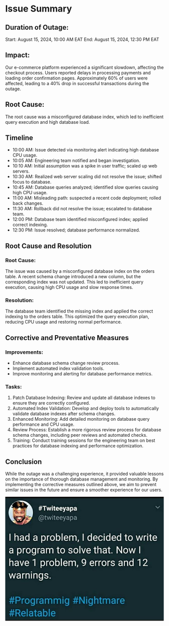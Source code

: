 # Issue Summary
## Duration of Outage:
Start: August 15, 2024, 10:00 AM EAT
End: August 15, 2024, 12:30 PM EAT
## Impact:
Our e-commerce platform experienced a significant slowdown, affecting the checkout process. Users reported delays in processing payments and loading order confirmation pages. Approximately 60% of users were affected, leading to a 40% drop in successful transactions during the outage.
## Root Cause:
The root cause was a misconfigured database index, which led to inefficient query execution and high database load.
## Timeline
*	10:00 AM: Issue detected via monitoring alert indicating high database CPU usage.
*	10:05 AM: Engineering team notified and began investigation.
*	10:10 AM: Initial assumption was a spike in user traffic; scaled up web servers.
*	10:30 AM: Realized web server scaling did not resolve the issue; shifted focus to database.
*	10:45 AM: Database queries analyzed; identified slow queries causing high CPU usage.
*	11:00 AM: Misleading path: suspected a recent code deployment; rolled back changes.
*	11:30 AM: Rollback did not resolve the issue; escalated to database team.
*	12:00 PM: Database team identified misconfigured index; applied correct indexing.
*	12:30 PM: Issue resolved; database performance normalized.
## Root Cause and Resolution
### Root Cause:
The issue was caused by a misconfigured database index on the orders table. A recent schema change introduced a new column, but the corresponding index was not updated. This led to inefficient query execution, causing high CPU usage and slow response times.
### Resolution:
The database team identified the missing index and applied the correct indexing to the orders table. This optimized the query execution plan, reducing CPU usage and restoring normal performance.
## Corrective and Preventative Measures
### Improvements:
*	Enhance database schema change review process.
*	Implement automated index validation tools.
*	Improve monitoring and alerting for database performance metrics.
### Tasks:
1.	Patch Database Indexing: Review and update all database indexes to ensure they are correctly configured.
2.	Automated Index Validation: Develop and deploy tools to automatically validate database indexes after schema changes.
3.	Enhanced Monitoring: Add detailed monitoring on database query performance and CPU usage.
4.	Review Process: Establish a more rigorous review process for database schema changes, including peer reviews and automated checks.
5.	Training: Conduct training sessions for the engineering team on best practices for database indexing and performance optimization.
## Conclusion
While the outage was a challenging experience, it provided valuable lessons on the importance of thorough database management and monitoring. By implementing the corrective measures outlined above, we aim to prevent similar issues in the future and ensure a smoother experience for our users.


![alt text](image.png)